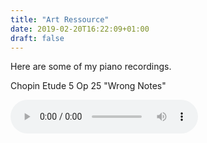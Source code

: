 ```yaml
---
title: "Art Ressource"
date: 2019-02-20T16:22:09+01:00
draft: false
---
```


Here are some of my piano recordings. 


Chopin Etude 5 Op 25 "Wrong Notes"

<audio controls="controls">
  <source type="audio/mp3" src="/Audio/Wrong_Notes_good.mp3"></source>
</audio>


